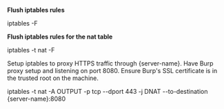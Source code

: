__Flush iptables rules__

iptables -F

__Flush iptables rules for the nat table__

iptables -t nat -F

Setup iptables to proxy HTTPS traffic through {server-name}.  Have Burp proxy setup and listening on port 8080.  Ensure Burp's SSL certificate is in the trusted root on the machine.

iptables -t nat -A OUTPUT -p tcp --dport 443 -j DNAT --to-destination {server-name}:8080
